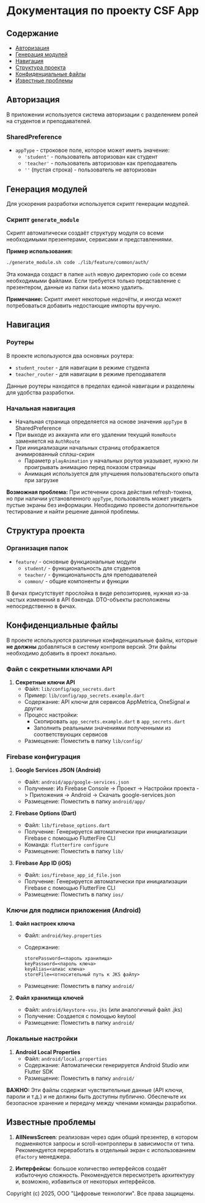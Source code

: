 # Документация по проекту CSF App

## Содержание

- [Авторизация](#авторизация)
- [Генерация модулей](#генерация-модулей)
- [Навигация](#навигация)
- [Структура проекта](#структура-проекта)
- [Конфиденциальные файлы](#конфиденциальные-файлы)
- [Известные проблемы](#известные-проблемы)

## Авторизация

В приложении используется система авторизации с разделением ролей на студентов и преподавателей.

### SharedPreference

- `appType` - строковое поле, которое может иметь значение:
  - `'student'` - пользователь авторизован как студент
  - `'teacher'` - пользователь авторизован как преподаватель
  - `''` (пустая строка) - пользователь не авторизован

## Генерация модулей

Для ускорения разработки используется скрипт генерации модулей.

### Скрипт `generate_module`

Скрипт автоматически создаёт структуру модуля со всеми необходимыми презентерами, сервисами и представлениями.

**Пример использования:**

```bash
./generate_module.sh code ./lib/feature/common/auth/
```

Эта команда создаст в папке `auth` новую директорию `code` со всеми необходимыми файлами. Если требуется только представление с презентером, данные из папки `data` можно удалить.

**Примечание:** Скрипт имеет некоторые недочёты, и иногда может потребоваться добавить недостающие импорты вручную.

## Навигация

### Роутеры

В проекте используются два основных роутера:

- `student_router` - для навигации в режиме студента
- `teacher_router` - для навигации в режиме преподавателя

Данные роутеры находятся в пределах единой навигации и разделены для удобства разработки.

### Начальная навигация

- Начальная страница определяется на основе значения `appType` в SharedPreference
- При выходе из аккаунта или его удалении текущий `HomeRoute` заменяется на `AuthRoute`
- При инициализации начальных страниц отображается анимированный сплэш-скрин
  - Параметр `playAnimation` у начальных роутов указывает, нужно ли проигрывать анимацию перед показом страницы
  - Анимация используется для улучшения пользовательского опыта при загрузке

**Возможная проблема:** При истечении срока действия refresh-токена, но при наличии установленного `appType`, пользователь может увидеть пустые экраны без информации. Необходимо провести дополнительное тестирование и найти решение данной проблемы.

## Структура проекта

### Организация папок

- `feature/` - основные функциональные модули
  - `student/` - функциональность для студентов
  - `teacher/` - функциональность для преподавателей
  - `common/` - общие компоненты и функции

В фичах присутствует прослойка в виде репозиториев, нужная из-за частых изменений в API бэкенда. DTO-объекты расположены непосредственно в фичах.

## Конфиденциальные файлы

В проекте используются различные конфиденциальные файлы, которые **не должны** добавляться в систему контроля версий. Эти файлы необходимо добавить в проект локально.

### Файл с секретными ключами API

1. **Секретные ключи API**
   - Файл: `lib/config/app_secrets.dart`
   - Пример: `lib/config/app_secrets.example.dart`
   - Содержание: API ключи для сервисов AppMetrica, OneSignal и других
   - Процесс настройки:
     - Скопировать `app_secrets.example.dart` в `app_secrets.dart`
     - Заполнить реальными значениями полученными из соответствующих сервисов
   - Размещение: Поместить в папку `lib/config/`

### Firebase конфигурация

1. **Google Services JSON (Android)**
   - Файл: `android/app/google-services.json`
   - Получение: Из Firebase Console -> Проект -> Настройки проекта -> Приложения -> Android -> Скачать google-services.json
   - Размещение: Поместить в папку `android/app/`

2. **Firebase Options (Dart)**
   - Файл: `lib/firebase_options.dart`
   - Получение: Генерируется автоматически при инициализации Firebase с помощью FlutterFire CLI
   - Команда: `flutterfire configure`
   - Размещение: Поместить в папку `lib/`

3. **Firebase App ID (iOS)**
   - Файл: `ios/firebase_app_id_file.json`
   - Получение: Генерируется автоматически при инициализации Firebase с помощью FlutterFire CLI
   - Размещение: Поместить в папку `ios/`

### Ключи для подписи приложения (Android)

1. **Файл настроек ключа**
   - Файл: `android/key.properties`
   - Содержание:

     ```
     storePassword=<пароль хранилища>
     keyPassword=<пароль ключа>
     keyAlias=<алиас ключа>
     storeFile=<относительный путь к JKS файлу>
     ```

   - Размещение: Поместить в папку `android/`

2. **Файл хранилища ключей**
   - Файл: `android/keystore-vsu.jks` (или аналогичный файл .jks)
   - Получение: Создается с помощью keytool
   - Размещение: Поместить в папку `android/`

### Локальные настройки

1. **Android Local Properties**
   - Файл: `android/local.properties`
   - Содержание: Автоматически генерируется Android Studio или Flutter SDK
   - Размещение: Поместить в папку `android/`

**ВАЖНО:** Эти файлы содержат чувствительные данные (API ключи, пароли и т.д.) и не должны быть доступны публично. Обеспечьте их безопасное хранение и передачу между членами команды разработки.

## Известные проблемы

1. **AllNewsScreen**: реализован через один общий презентер, в котором подменяются запросы и scroll-контроллеры в зависимости от типа. Рекомендуется переработать в отдельный экран с использованием `@factory` менеджера.

2. **Интерфейсы**: большое количество интерфейсов создаёт избыточную сложность. Рекомендуется пересмотреть архитектуру и, возможно, избавиться от некоторых интерфейсов.

Copyright (c) 2025, ООО "Цифровые технологии". Все права защищены.
